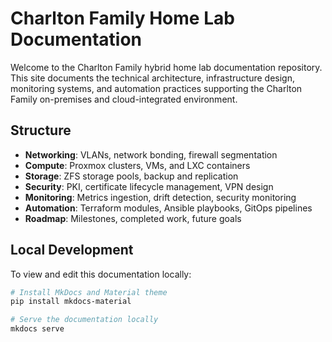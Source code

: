 # Charlton Family Home Lab Documentation

Welcome to the Charlton Family hybrid home lab documentation repository.  
This site documents the technical architecture, infrastructure design, monitoring systems, and automation practices supporting the Charlton Family on-premises and cloud-integrated environment.

## Structure
- **Networking**: VLANs, network bonding, firewall segmentation
- **Compute**: Proxmox clusters, VMs, and LXC containers
- **Storage**: ZFS storage pools, backup and replication
- **Security**: PKI, certificate lifecycle management, VPN design
- **Monitoring**: Metrics ingestion, drift detection, security monitoring
- **Automation**: Terraform modules, Ansible playbooks, GitOps pipelines
- **Roadmap**: Milestones, completed work, future goals

## Local Development
To view and edit this documentation locally:

```bash
# Install MkDocs and Material theme
pip install mkdocs-material

# Serve the documentation locally
mkdocs serve
